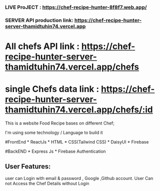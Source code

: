 ### LIVE ProJECT : https://chef-recipe-hunter-8f8f7.web.app/ 

### SERVER API production link: https://chef-recipe-hunter-server-thamidtuhin74.vercel.app

# All chefs API link : https://chef-recipe-hunter-server-thamidtuhin74.vercel.app/chefs

# single Chefs data link : https://chef-recipe-hunter-server-thamidtuhin74.vercel.app/chefs/:id


This is a website Food Recipe bases on different Chef;

I'm using some technology / Language to build it

#FrontEnd
    * ReactJs
    * HTML
    * CSS(Tailwind CSS)
    * DaisyUI
    * Firebase

#BackEND
    * Express Js
    * Firebase Authentication


## User Features:
user can Login with email & password , Google ,Github account.
User Can not Access the Chef Details without Login